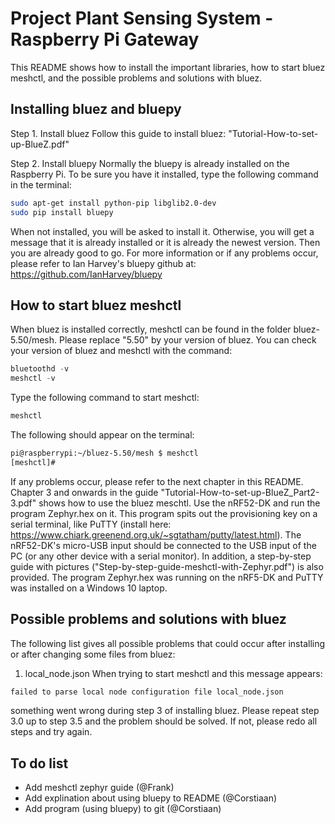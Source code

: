 # Project Plant Sensing System - Raspberry Pi Gateway
This README shows how to install the important libraries, how to start bluez meshctl, and the possible problems and solutions with bluez.

## Installing bluez and bluepy
Step 1. Install bluez
Follow this guide to install bluez: "Tutorial-How-to-set-up-BlueZ.pdf"

Step 2. Install bluepy
Normally the bluepy is already installed on the Raspberry Pi.
To be sure you have it installed, type the following command in the terminal:
```bash
sudo apt-get install python-pip libglib2.0-dev
sudo pip install bluepy
```
When not installed, you will be asked to install it. Otherwise, you will get a message that it is already installed or it is already the newest version. Then you are already good to go.
For more information or if any problems occur, please refer to Ian Harvey's bluepy github at: https://github.com/IanHarvey/bluepy

## How to start bluez meshctl
When bluez is installed correctly, meshctl can be found in the folder bluez-5.50/mesh. Please replace "5.50" by your version of bluez.
You can check your version of bluez and meshctl with the command:
```python
bluetoothd -v
meshctl -v
```

Type the following command to start meshctl:
```python
meshctl
```

The following should appear on the terminal:
```bash
pi@raspberrypi:~/bluez-5.50/mesh $ meshctl
[meshctl]# 
```
If any problems occur, please refer to the next chapter in this README.
Chapter 3 and onwards in the guide "Tutorial-How-to-set-up-BlueZ_Part2-3.pdf" shows how to use the bluez meschtl. Use the nRF52-DK and run the program Zephyr.hex on it. This program spits out the provisioning key on a serial terminal, like PuTTY (install here: https://www.chiark.greenend.org.uk/~sgtatham/putty/latest.html). The nRF52-DK's micro-USB input should be connected to the USB input of the PC (or any other device with a serial monitor).
In addition, a step-by-step guide with pictures ("Step-by-step-guide-meshctl-with-Zephyr.pdf") is also provided. The program Zephyr.hex was running on the nRF5-DK and PuTTY was installed on a Windows 10 laptop.

## Possible problems and solutions with bluez
The following list gives all possible problems that could occur after installing or after changing some files from bluez:

1. local_node.json
When trying to start meshctl and this message appears:
```bash
failed to parse local node configuration file local_node.json
```
something went wrong during step 3 of installing bluez. Please repeat step 3.0 up to step 3.5 and the problem should be solved. If not, please redo all steps and try again.

## To do list
- Add meshctl zephyr guide (@Frank)
- Add explination about using bluepy to README (@Corstiaan)
- Add program (using bluepy) to git (@Corstiaan)
